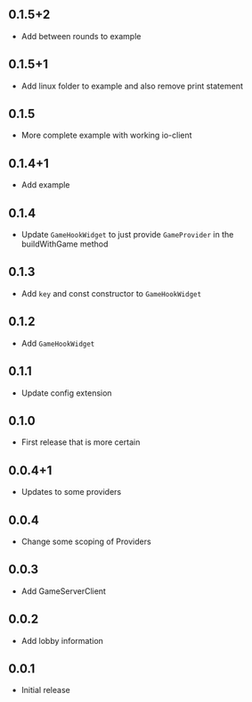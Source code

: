 ## 0.1.5+2

- Add between rounds to example
  
## 0.1.5+1

- Add linux folder to example and also remove print statement
  
## 0.1.5

- More complete example with working io-client
  
## 0.1.4+1

- Add example

## 0.1.4

- Update `GameHookWidget` to just provide `GameProvider` in the buildWithGame method

## 0.1.3

- Add `key` and const constructor to `GameHookWidget`

## 0.1.2

- Add `GameHookWidget`

## 0.1.1

- Update config extension

## 0.1.0

- First release that is more certain
  
## 0.0.4+1

- Updates to some providers
  
## 0.0.4

- Change some scoping of Providers
  
## 0.0.3

- Add GameServerClient
  
## 0.0.2

- Add lobby information

## 0.0.1

- Initial release
